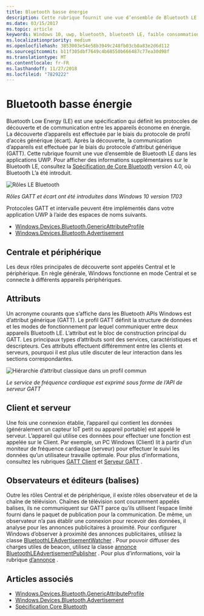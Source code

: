 ```yaml
---
title: Bluetooth basse énergie
description: Cette rubrique fournit une vue d’ensemble de Bluetooth LE dans les applications UWP.
ms.date: 03/15/2017
ms.topic: article
keywords: Windows 10, uwp, bluetooth, bluetooth LE, faible consommation d’énergie, gatt, écart, central, périphérique, client, serveur, l’Observateur, éditeur
ms.localizationpriority: medium
ms.openlocfilehash: 3853003e54e58b3949c248fb03cb0a83e2d6d112
ms.sourcegitcommit: b11f305dbf7649c4b68550b666487c77ea30d98f
ms.translationtype: MT
ms.contentlocale: fr-FR
ms.lasthandoff: 11/27/2018
ms.locfileid: "7829222"
---
```

# <a name="bluetooth-low-energy"></a>Bluetooth basse énergie
Bluetooth Low Energy (LE) est une spécification qui définit les protocoles de découverte et de communication entre les appareils économe en énergie. La découverte d’appareils est effectuée par le biais du protocole de profil d’accès générique (écart). Après la découverte, la communication d’appareils est effectuée par le biais du protocole d’attribut générique (GATT). Cette rubrique fournit une vue d’ensemble de Bluetooth LE dans les applications UWP. Pour afficher des informations supplémentaires sur le Bluetooth LE, consultez la [Spécification de Core Bluetooth](https://www.bluetooth.com/specifications/bluetooth-core-specification) version 4.0, où Bluetooth L’a été introduit. 

![Rôles LE Bluetooth](images/gatt-roles.png)

*Rôles GATT et écart ont été introduites dans Windows 10 version 1703*

Protocoles GATT et intervalle peuvent être implémentés dans votre application UWP à l’aide des espaces de noms suivants.
- [Windows.Devices.Bluetooth.GenericAttributeProfile](https://docs.microsoft.com/en-us/uwp/api/windows.devices.bluetooth.genericattributeprofile)
- [Windows.Devices.Bluetooth.Advertisement](https://docs.microsoft.com/en-us/uwp/api/windows.devices.bluetooth.genericattributeprofile)

## <a name="central-and-peripheral"></a>Centrale et périphérique
Les deux rôles principales de découverte sont appelés Central et le périphérique. En règle générale, Windows fonctionne en mode Central et se connecte à différents appareils périphériques. 

## <a name="attributes"></a>Attributs
Un acronyme courants que s’affiche dans les Bluetooth APIs Windows est d’attribut générique (GATT). Le profil GATT définit la structure de données et les modes de fonctionnement par lequel communiquer entre deux appareils Bluetooth LE. L’attribut est le bloc de construction principal du GATT. Les principaux types d’attributs sont des services, caractéristiques et descripteurs. Ces attributs effectuent différemment entre les clients et serveurs, pourquoi il est plus utile discuter de leur interaction dans les sections correspondantes. 

![Hiérarchie d’attribut classique dans un profil commun](images/gatt-service.png)

*Le service de fréquence cardiaque est exprimé sous forme de l’API de serveur GATT*

## <a name="client-and-server"></a>Client et serveur
Une fois une connexion établie, l’appareil qui contient les données (généralement un capteur IoT petit ou appareil portable) est appelé le serveur. L’appareil qui utilise ces données pour effectuer une fonction est appelée sur le Client. Par exemple, un PC Windows (Client) lit à partir d’un moniteur de fréquence cardiaque (serveur) pour effectuer le suivi les données qu’un utilisateur travaille optimale. Pour plus d’informations, consultez les rubriques [GATT Client](gatt-client.md) et [Serveur GATT](gatt-server.md) .

## <a name="watchers-and-publishers-beacons"></a>Observateurs et éditeurs (balises)
Outre les rôles Central et de périphérique, il existe rôles observateur et de la chaîne de télévision. Chaînes de télévision sont couramment appelés balises, ils ne communiquent sur GATT parce qu’ils utilisent l’espace limité fourni dans le paquet de publication pour la communication. De même, un observateur n’a pas établir une connexion pour recevoir des données, il analyse pour les annonces publicitaires à proximité. Pour configurer Windows d’observer à proximité des annonces publicitaires, utilisez la classe [BluetoothLEAdvertisementWatcher](https://docs.microsoft.com/en-us/uwp/api/windows.devices.bluetooth.advertisement.bluetoothleadvertisementwatcher) . Pour pouvoir diffuser des charges utiles de beacon, utilisez la classe [annonce BluetoothLEAdvertisementPublisher](https://docs.microsoft.com/en-us/uwp/api/windows.devices.bluetooth.advertisement.bluetoothleadvertisementpublisher) . Pour plus d’informations, voir la rubrique [d’annonce](ble-beacon.md) .

## <a name="see-also"></a>Articles associés
- [Windows.Devices.Bluetooth.GenericAttributeProfile](https://docs.microsoft.com/en-us/uwp/api/windows.devices.bluetooth.genericattributeprofile)
- [Windows.Devices.Bluetooth.Advertisement](https://docs.microsoft.com/en-us/uwp/api/windows.devices.bluetooth.genericattributeprofile)
- [Spécification Core Bluetooth](https://www.bluetooth.com/specifications/bluetooth-core-specification)